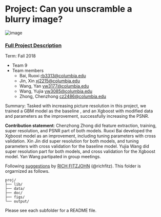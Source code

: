 # Project: Can you unscramble a blurry image? 
![image](figs/example.png)

### [Full Project Description](doc/project3_desc.md)

Term: Fall 2018

+ Team 9
+ Team members
	+ Bai, Ruoxi       rb3313@columbia.edu
	+ Jin, Xin         xj2215@columbia.edu
	+ Wang, Yan        yw3177@columbia.edu
	+ Wang, Yujia      yw3085@columbia.edu
	+ Zhong, Chenzhong cz2486@columbia.edu


Summary: Tasked with increasing picture resolution in this project, we trained a GBM model as the baseline , and an Xgboost with modified data and parameters as the improvement, successfully increasing the PSNR.

**Contribution statement**: Chenzhong Zhong did feature extraction, training, super resolution, and PSNR part of both models.
                         Ruoxi Bai developed the Xgboost model as an improvement, including tuning parameters with cross validation.
                         Xin Jin did super resolution for both models, and tuning parameters with cross validation for the baseline model.
                         Yujia Wang did super resolution part for both models, and cross validation for the Xgboost model.
                         Yan Wang partipated in group meetings.

Following [suggestions](http://nicercode.github.io/blog/2013-04-05-projects/) by [RICH FITZJOHN](http://nicercode.github.io/about/#Team) (@richfitz). This folder is orgarnized as follows.

```
proj/
├── lib/
├── data/
├── doc/
├── figs/
└── output/
```

Please see each subfolder for a README file.
